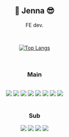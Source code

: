 <div align="center">

## 🐥 Jenna 😎

FE dev.

<!--
**dev-ming/dev-ming** is a ✨ _special_ ✨ repository because its `README.md` (this file) appears on your GitHub profile.

Here are some ideas to get you started:

- 🔭 I’m currently working on ...
- 🌱 I’m currently learning ...
- 👯 I’m looking to collaborate on ...
- 🤔 I’m looking for help with ...
- 💬 Ask me about ...
- 📫 How to reach me: ...
- 😄 Pronouns: ...
- ⚡ Fun fact: ...
-->
<br/>

[![Top Langs](https://github-readme-stats.vercel.app/api/top-langs/?username=dev-ming&layout=compact&theme=radical&langs_count=10)](https://github.com/anuraghazra/github-readme-stats)

<br/>

### Main

<br/>

<img src="https://img.shields.io/badge/unity-FFFFFF?style=flat-square&logo=unity&logoColor=black">

<img src="https://img.shields.io/badge/JavaScript-F7DF1E?style=flat-square&logo=javascript&logoColor=black">

<img src="https://img.shields.io/badge/typescript-3178C6?style=flat-square&logo=typescript&logoColor=white">

<img src="https://img.shields.io/badge/C%23-239120?style=flat-square&logo=csharp&logoColor=white">

<img src="https://img.shields.io/badge/HTML5-E34F26?style=flat-square&logo=html5&logoColor=white">

<img src="https://img.shields.io/badge/CSS-1572B6?style=flat-square&logo=CSS3&logoColor=white">

<img src="https://img.shields.io/badge/Node.js-339933?style=flat-square&logo=node.js&logoColor=white">

<img src="https://img.shields.io/badge/React-61DAFB?style=flat-square&logo=react&logoColor=black">

<br/>
<br/>

### Sub

<img src="https://img.shields.io/badge/C-A8B9CC?style=flat-square&logo=C&logoColor=black">

<img src="https://img.shields.io/badge/Python-3776AB?style=flat-square&logo=Python&logoColor=white">

<img src="https://img.shields.io/badge/MongoDB-47A248?style=flat-square&logo=mongodb&logoColor=white">

<img src="https://img.shields.io/badge/Vue.js-4FC08D?style=flat-square&logo=vue.js&logoColor=white">

</div>
